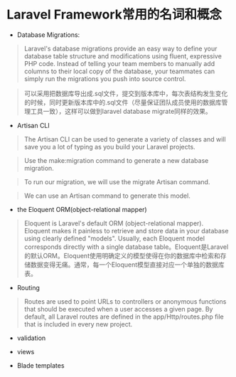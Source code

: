 # Laravel Framework常用的名词和概念

* Database Migrations:

> Laravel's database migrations provide an easy way to define your database table structure and modifications using fluent, expressive PHP code. Instead of telling your team members to manually add columns to their local copy of the database, your teammates can simply run the migrations you push into source control.

> 可以采用把数据库导出成.sql文件，提交到版本库中，每次表结构发生变化的时候，同时更新版本库中的.sql文件（尽量保证团队成员使用的数据库管理工具一致），这样可以做到laravel database migrate同样的效果。

* Artisan CLI

> The Artisan CLI can be used to generate a variety of classes and will save you a lot of typing as you build your Laravel projects. 

> Use the make:migration command to generate a new database migration.

> To run our migration, we will use the migrate Artisan command. 

> We can use an Artisan command to generate this model.

* the Eloquent ORM(object-relational mapper)

> Eloquent is Laravel's default ORM (object-relational mapper). Eloquent makes it painless to retrieve and store data in your database using clearly defined "models". Usually, each Eloquent model corresponds directly with a single database table。Eloquent是Laravel的默认ORM。Eloquent使用明确定义的模型使得在你的数据库中检索和存储数据变得无痛。通常，每一个Eloquent模型直接对应一个单独的数据库表。

* Routing

> Routes are used to point URLs to controllers or anonymous functions that should be executed when a user accesses a given page. By default, all Laravel routes are defined in the app/Http/routes.php file that is included in every new project.

* validation

* views

* Blade templates
